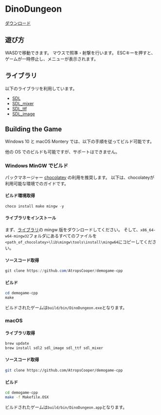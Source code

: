 # DinoDungeon

[ダウンロード](https://github.com/AtropsCooper/demogame-cpp/releases)

## 遊び方

WASDで移動できます。
マウスで照準・射撃を行います。
ESCキーを押すと、ゲームが一時停止し、メニューが表示されます。

## ライブラリ

以下のライブラリを利用しています。

* [SDL](https://github.com/libsdl-org/SDL)
* [SDL_mixer](https://github.com/libsdl-org/SDL_mixer)
* [SDL_ttf](https://github.com/libsdl-org/SDL_ttf)
* [SDL_image](https://github.com/libsdl-org/SDL_image)

## Building the Game

Windows 10 と macOS Montery では、以下の手順を従ってビルド可能です。

他の OS でのビルドも可能ですが、サポートはできません。

### Windows MinGW でビルド

パックマネージャー [chocolatey](https://chocolatey.org/) の利用を推奨します。
以下は、chocolateyが利用可能な環境でのガイドです。

#### ビルド環境取得

```powershell
choco install make mingw -y
```

#### ライブラリをインストール

まず、[ライブラリ](#ライブラリ)の mingw 版をダウンロードしてください。
そして、`x86_64-w64-mingw32`フォルダにあるすべてのファイルを`<path_of_chocolatey>\lib\mingw\tools\install\mingw64`にコピーしてください。

#### ソースコード取得

```powershell
git clone https://github.com/AtropsCooper/demogame-cpp
```

#### ビルド

```powershell
cd demogame-cpp
make
```

ビルドされたゲームは`build/bin/DinoDungeon.exe`となります。

### macOS

#### ライブラリ取得

```bash
brew update
brew install sdl2 sdl_image sdl_ttf sdl_mixer
```

#### ソースコード取得

```bash
git clone https://github.com/AtropsCooper/demogame-cpp
```

#### ビルド

```bash
cd demogame-cpp
make -f Makefile.OSX
```

ビルドされたゲームは`build/bin/DinoDungeon.app`となります。
